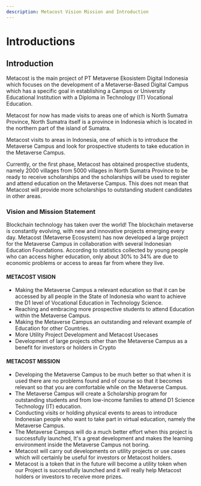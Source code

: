 ```yaml
---
description: Metacost Vision Mission and Introduction
---
```


# Introductions

## Introduction

Metacost is the main project of PT Metaverse Ekosistem Digital Indonesia which focuses on the development of a Metaverse-Based Digital Campus which has a specific goal in establishing a Campus or University Educational Institution with a Diploma in Technology (IT) Vocational Education.

Metacost for now has made visits to areas one of which is North Sumatra Province, North Sumatra itself is a province in Indonesia which is located in the northern part of the island of Sumatra.

Metacost visits to areas in Indonesia, one of which is to introduce the Metaverse Campus and look for prospective students to take education in the Metaverse Campus.

Currently, or the first phase, Metacost has obtained prospective students, namely 2000 villages from 5000 villages in North Sumatra Province to be ready to receive scholarships and the scholarships will be used to register and attend education on the Metaverse Campus. This does not mean that Metacost will provide more scholarships to outstanding student candidates in other areas.

### Vision and Mission Statement

Blockchain technology has taken over the world! The blockchain metaverse is constantly evolving, with new and innovative projects emerging every day. Metacost (Metaverse Ecosystem) has now developed a large project for the Metaverse Campus in collaboration with several Indonesian Education Foundations. According to statistics collected by young people who can access higher education, only about 30% to 34% are due to economic problems or access to areas far from where they live.

#### METACOST VISION

* Making the Metaverse Campus a relevant education so that it can be accessed by all people in the State of Indonesia who want to achieve the D1 level of Vocational Education in Technology Science.
* Reaching and embracing more prospective students to attend Education within the Metaverse Campus.
* Making the Metaverse Campus an outstanding and relevant example of Education for other Countries.
* More Utility Project Development and Metacost Usecases
* Development of large projects other than the Metaverse Campus as a benefit for investors or holders in Crypto

#### METACOST MISSION

* Developing the Metaverse Campus to be much better so that when it is used there are no problems found and of course so that it becomes relevant so that you are comfortable while on the Metaverse Campus.
* The Metaverse Campus will create a Scholarship program for outstanding students and from low-income families to attend D1 Science Technology (IT) education.
* Conducting visits or holding physical events to areas to introduce Indonesian people who want to take part in virtual education, namely the Metaverse Campus.
* The Metaverse Campus will do a much better effort when this project is successfully launched, It's a great development and makes the learning environment inside the Metaverse Campus not boring.
* Metacost will carry out developments on utility projects or use cases which will certainly be useful for investors or Metacost holders.
* Metacost is a token that in the future will become a utility token when our Project is successfully launched and it will really help Metacost holders or investors to receive more prizes.
